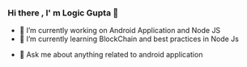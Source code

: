 ### Hi there , I' m Logic Gupta 👋



- 🔭 I’m currently working on Android Application and Node JS
- 🌱 I’m currently learning BlockChain and best practices in Node Js
<!-- - 👯 I’m looking to collaborate on ... -->
<!-- - 🤔 I’m looking for help with ... -->
- 💬 Ask me about anything related to android application 
<!-- - 📫 How to reach me: ...
- 😄 Pronouns: ...
- ⚡ Fun fact: ... -->

